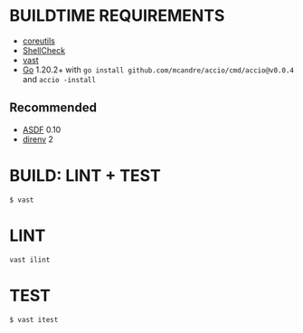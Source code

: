 # BUILDTIME REQUIREMENTS

* [coreutils](https://www.gnu.org/software/coreutils/)
* [ShellCheck](https://hackage.haskell.org/package/ShellCheck)
* [vast](https://github.com/mcandre/vast)
* [Go](https://golang.org/) 1.20.2+ with `go install github.com/mcandre/accio/cmd/accio@v0.0.4` and `accio -install`

## Recommended

* [ASDF](https://asdf-vm.com/) 0.10
* [direnv](https://direnv.net/) 2

# BUILD: LINT + TEST

```console
$ vast
```

# LINT

```console
vast ilint
```

# TEST

```console
$ vast itest
```
